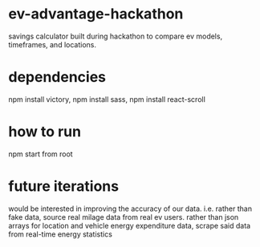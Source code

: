 # ev-advantage-hackathon
savings calculator built during hackathon to compare ev models, timeframes, and locations. 

# dependencies
npm install victory, npm install sass, npm install react-scroll

# how to run
npm start from root

# future iterations
would be interested in improving the accuracy of our data. i.e. rather than fake data, source real milage data from real ev users. rather than json arrays for location and vehicle energy expenditure data, scrape said data from real-time energy statistics
